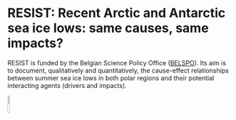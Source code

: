 # RESIST: Recent Arctic and Antarctic sea ice lows: same causes, same impacts?
RESIST is funded by the Belgian Science Policy Office ([BELSPO](https://www.belspo.be/belspo/index_en.stm)). Its aim is to document, qualitatively and quantitatively, the cause-effect relationships between summer sea ice lows in both polar regions and their potential interacting agents (drivers and impacts).

<img src="https://resist-impuls.github.io/docs/assets/BELSPO_logo_EN.jpg" height="10%" width="10%"> 
